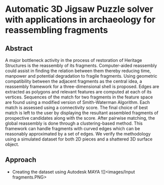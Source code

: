 # Automatic 3D Jigsaw Puzzle solver with applications in archaeology for reassembling fragments

## Abstract
A major bottleneck activity in the process of restoration of Heritage Structures is the reassembly of its fragments. Computer-aided reassembly could assist in finding the relation between them thereby reducing time, manpower and potential degradation to fragile fragments. Using geometric compatibility between the adjacent fragments as the central idea, a reassembly framework for a three-dimensional shell is proposed. Edges are extracted as polygons and relevant features are computed at each of its vertices. Sequences of the match for two fragments in the feature space are found using a modified version of Smith-Waterman Algorithm. Each match is assessed using a connectivity score. The final choice of best match is left to the user by displaying the resultant assembled fragments of prospective candidates along with the score. After pairwise matching, the global reassembly is done through a clustering-based method. This framework can handle fragments with curved edges which can be reasonably approximated by a set of edges. We verify the methodology using a simulated dataset for both 2D pieces and a shattered 3D surface object.

## Approach
* Creating the dataset using Autodesk MAYA
![]<images/Input fragments.PNG>
